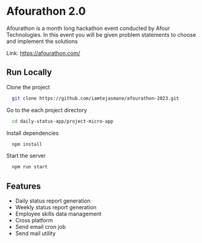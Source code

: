 
# Afourathon 2.0

Afourathon is a month long hackathon event conducted by Afour Technologies. In this event you will be given problem statements to choose and implement the solutions

Link: https://afourathon.com/




## Run Locally

Clone the project

```bash
  git clone https://github.com/iamtejasmane/afourathon-2023.git
```

Go to the each project directory

```bash
  cd daily-status-app/project-micro-app
```

Install dependencies

```bash
  npm install
```

Start the server

```bash
  npm run start
```


## Features

- Daily status report generation
- Weekly status report generation
- Employee skills data management
- Cross platform
- Send email cron job
- Send mail utility

